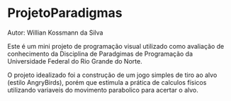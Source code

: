 ﻿# ProjetoParadigmas

Autor: Willian Kossmann da Silva

Este é um mini projeto de programação visual utilizado como avaliação de conhecimento da Disciplina de Paradgimas de Programação da Universidade Federal do Rio Grande do Norte. 

O projeto idealizado foi a construção de um jogo simples de tiro ao alvo (estilo AngryBirds), porém que estimula a prática de calculos físicos utilizando variaveis do movimento parabolico para acertar o alvo. 
